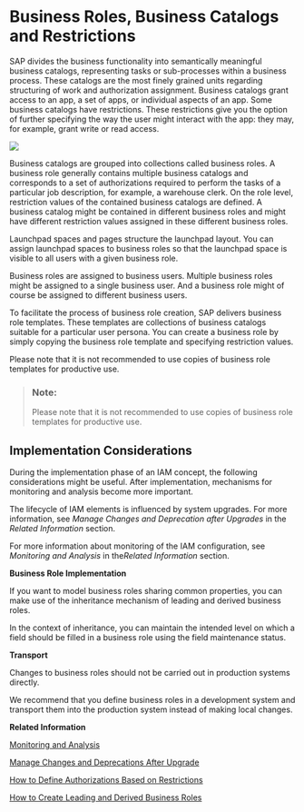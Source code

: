 <!-- loiod45c96e6d9e2426187920bffb3287f45 -->

# Business Roles, Business Catalogs and Restrictions



SAP divides the business functionality into semantically meaningful business catalogs, representing tasks or sub-processes within a business process. These catalogs are the most finely grained units regarding structuring of work and authorization assignment. Business catalogs grant access to an app, a set of apps, or individual aspects of an app. Some business catalogs have restrictions. These restrictions give you the option of further specifying the way the user might interact with the app: they may, for example, grant write or read access.

![](images/IAM_Overview_6fa70ea.png)

Business catalogs are grouped into collections called business roles. A business role generally contains multiple business catalogs and corresponds to a set of authorizations required to perform the tasks of a particular job description, for example, a warehouse clerk. On the role level, restriction values of the contained business catalogs are defined. A business catalog might be contained in different business roles and might have different restriction values assigned in these different business roles.

Launchpad spaces and pages structure the launchpad layout. You can assign launchpad spaces to business roles so that the launchpad space is visible to all users with a given business role.

Business roles are assigned to business users. Multiple business roles might be assigned to a single business user. And a business role might of course be assigned to different business users.

To facilitate the process of business role creation, SAP delivers business role templates. These templates are collections of business catalogs suitable for a particular user persona. You can create a business role by simply copying the business role template and specifying restriction values.

Please note that it is not recommended to use copies of business role templates for productive use.

> ### Note:  
> Please note that it is not recommended to use copies of business role templates for productive use.



<a name="loiod45c96e6d9e2426187920bffb3287f45__section_ImplementationConsiderations"/>

## Implementation Considerations

During the implementation phase of an IAM concept, the following considerations might be useful. After implementation, mechanisms for monitoring and analysis become more important.



The lifecycle of IAM elements is influenced by system upgrades. For more information, see *Manage Changes and Deprecation after Upgrades* in the *Related Information* section.



For more information about monitoring of the IAM configuration, see *Monitoring and Analysis* in the*Related Information* section.



**Business Role Implementation**

If you want to model business roles sharing common properties, you can make use of the inheritance mechanism of leading and derived business roles.

In the context of inheritance, you can maintain the intended level on which a field should be filled in a business role using the field maintenance status.

**Transport**

Changes to business roles should not be carried out in production systems directly.

We recommend that you define business roles in a development system and transport them into the production system instead of making local changes.

**Related Information**  


[Monitoring and Analysis](monitoring-and-analysis-0fc8df8.md "")

[Manage Changes and Deprecations After Upgrade](manage-changes-and-deprecations-after-upgrade-8145afc.md "")

[How to Define Authorizations Based on Restrictions](how-to-define-authorizations-based-on-restrictions-c926d69.md "")

[How to Create Leading and Derived Business Roles](how-to-create-leading-and-derived-business-roles-9b09af6.md "")

